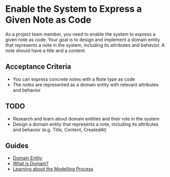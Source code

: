 [entity]: /topics/programming/entity.md
[domain]: /topics/programming/ddd/domain.md
[modelling]: /topics//programming/modelling.md

# Enable the System to Express a Given Note as Code

As a project team member, you need to enable the system to express a given note as code.
Your goal is to design and implement a domain entity that represents a note in the system, including its attributes and behavior.
A note should have a title and a content.

## Acceptance Criteria

* You can express concrete notes with a Note type as code
* The notes are represented as a domain entity with relevant attributes and behavior

## TODO

* Research and learn about domain entities and their role in the system
* Design a domain entity that represents a note, including its attributes and behavior (e.g. Title, Content, CreatedAt)

## Guides

- [Domain Entity][entity]
- [What is Domain?][domain]
- [Learning about the Modelling Process][modelling]
